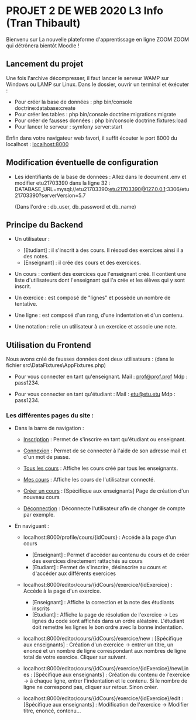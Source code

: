 # PROJET 2 DE WEB 2020 L3 Info (Tran Thibault)

Bienvenu sur La nouvelle plateforme d'apprentissage en ligne ZOOM ZOOM qui détrônera bientôt Moodle !
  
## Lancement du projet
  Une fois l'archive décompresser, il faut lancer le serveur WAMP sur Windows ou LAMP sur Linux. Dans le dossier, ouvrir un terminal et éxécuter : 
  * Pour créer la base de données : php bin/console doctrine:database:create
  * Pour créer les tables :  php bin/console doctrine:migrations:migrate 
  * Pour créer de fausses données : php bin/console doctrine:fixtures:load
  * Pour lancer le serveur : symfony server:start
  
  Enfin dans votre navigateur web favori, il suffit écouter le port 8000 du localhost : [localhost:8000](http://localhost:8000/)


## Modification éventuelle de configuration

* Les identifiants de la base de données : Allez dans le document .env et modifier etu21703390 dans la ligne 32 : DATABASE_URL=mysql://etu21703390:etu21703390@127.0.0.1:3306/etu21703390?serverVersion=5.7

  (Dans l'ordre : db_user, db_password et db_name)


## Principe du Backend

* Un utilisateur : 
  * [Etudiant] : il s'inscrit à des cours. Il résoud des exercices ainsi il a des notes. 
  * [Enseignant] : il crée des cours et des exercices. 

* Un cours : contient des exercices que l'enseignant créé. Il contient une liste d'utilisateurs dont l'enseignant qui l'a crée et les élèves qui y sont inscrit. 

* Un exercice : est composé de "lignes" et possède un nombre de tentative.

* Une ligne : est composé d'un rang, d'une indentation et d'un contenu.

* Une notation : relie un utilisateur à un exercice et associe une note.


## Utilisation du Frontend

Nous avons créé de fausses données dont deux utilisateurs :
(dans le fichier src\DataFixtures\AppFixtures.php) 

* Pour vous connecter en tant qu'enseignant. Mail : prof@prof.prof Mdp : pass1234.

* Pour vous connecter en tant qu'étudiant : Mail : etu@etu.etu Mdp : pass1234.

### Les différentes pages du site : 

* Dans la barre de navigation :

  * [Inscription](http://localhost:8000/inscription) : Permet de s'inscrire en tant qu'étudiant ou enseignant.
      
  * [Connexion](http://localhost:8000/connexion) : Permet de se connecter à l'aide de son adresse mail et d'un mot de passe. 

  * [Tous les cours](http://localhost:8000/profile/cours) : Affiche les cours créé par tous les enseignants.

  * [Mes cours](http://localhost:8000/profile/mesCours) : Affiche les cours de l'utilisateur connecté. 

  * [Créer un cours](http://localhost:8000/editor/cours/new) : [Spécifique aux enseignants] Page de création d'un nouveau cours

  * [Déconnection](http://localhost:8000/deconnexion) : Déconnecte l'utilisateur afin de changer de compte par exemple.

* En naviguant :

  * localhost:8000/profile/cours/{idCours} : Accéde à la page d'un cours
    * [Enseignant] : Permet d'accéder au contenu du cours et de créer des exercices directement rattachés au cours
    * [Etudiant] : Permet de s'inscrire, désinscrire au cours et d'accéder aux différents exercices

  * localhost:8000/editor/cours/{idCours}/exercice/{idExercice} : Accéde à la page d'un exercice. 
    * [Enseignant] : Affiche la correction et la note des étudiants inscrits
    * [Etudiant] : Affiche la page de résolution de l'exercice -> Les lignes du code sont affichés dans un ordre aléatoire. L'étudiant doit remettre les lignes le bon ordre avec la bonne indentation.

  * localhost:8000/editor/cours/{idCours}/exercice/new : 
  [Spécifique aux enseignants] : Création d'un exercice -> entrer un titre, un enoncé et un nombre de ligne correspondant aux nombres de ligne total de votre exercice. Cliquer sur suivant.

  * localhost:8000/editor/cours/{idCours}/exercice/{idExercice}/newLines :
  [Spécifique aux enseignants] : Création du contenu de l'exercice -> à chaque ligne, entrer l'indentation et le contenu. Si le nombre de ligne ne correspond pas, cliquer sur retour. Sinon créer.

  * localhost:8000/editor/cours/{idCours}/exercice/{idExercice}/edit : 
  [Spécifique aux enseignants] : Modification de l'exercice -> Modifier titre, enoncé, contenu...




                  